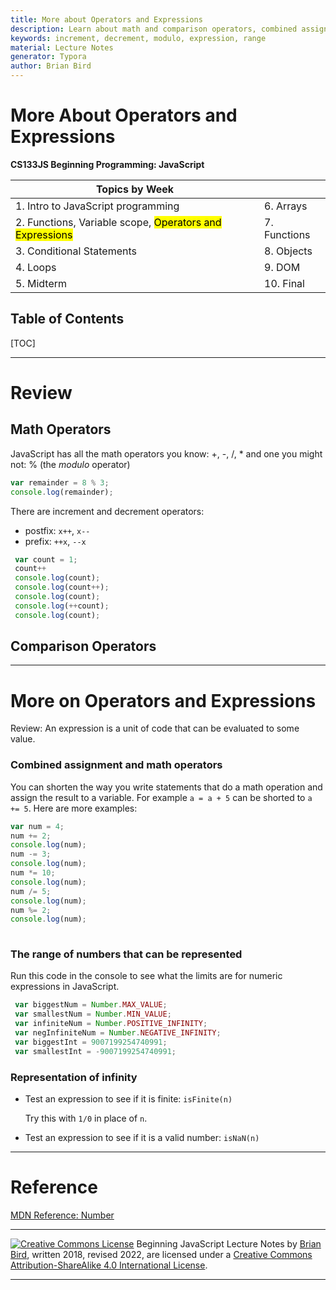 ```yaml
---
title: More about Operators and Expressions
description: Learn about math and comparison operators, combined assignment operators and number ranges and the definition of an expression.
keywords: increment, decrement, modulo, expression, range
material: Lecture Notes
generator: Typora
author: Brian Bird
---
```


<h1>More About Operators and Expressions</h1>

**CS133JS Beginning Programming: JavaScript**

| Topics by Week                                               |              |
| ------------------------------------------------------------ | ------------ |
| 1. Intro to JavaScript programming                           | 6. Arrays    |
| 2. Functions, Variable scope,  <mark>Operators and Expressions</mark> | 7. Functions |
| 3. Conditional Statements                                    | 8. Objects   |
| 4. Loops                                                     | 9. DOM       |
| 5. Midterm                                                   | 10. Final    |



<h2>Table of Contents</h2>

[TOC]

------

# Review

## Math Operators

JavaScript has all the math operators you know: +, -, /, * and one you might not: % (the *modulo* operator) 

```javascript
var remainder = 8 % 3;
console.log(remainder); 
```

There are increment and decrement operators:

- postfix: `x++`, `x--`
- prefix: `++x`, `--x`

```javascript
 var count = 1;
 count++
 console.log(count);
 console.log(count++);
 console.log(count);
 console.log(++count);
 console.log(count);
```

 

## Comparison Operators



------

# More on Operators and Expressions

Review: An expression is a unit of code that can be evaluated to some value.

### Combined assignment and math operators

You can shorten the way you write statements that do a math operation and assign the result to a variable. For example `a = a + 5` can be shorted to `a += 5`. Here are more examples:

```javascript
var num = 4;
num += 2;
console.log(num);
num -= 3;
console.log(num);
num *= 10;
console.log(num);
num /= 5;
console.log(num);
num %= 2;
console.log(num);
 
```



### The range of numbers that can be represented

Run this code in the console to see what the limits are for numeric expressions in JavaScript.

```javascript
 var biggestNum = Number.MAX_VALUE; 
 var smallestNum = Number.MIN_VALUE; 
 var infiniteNum = Number.POSITIVE_INFINITY; 
 var negInfiniteNum = Number.NEGATIVE_INFINITY; 
 var biggestInt = 9007199254740991; 
 var smallestInt = -9007199254740991;

```

### Representation of infinity

- Test an expression to see if it is finite: `isFinite(n)`

  Try this with `1/0` in place of `n`.

- Test an expression to see if it is a valid number: `isNaN(n)`




------

# Reference

[MDN Reference: Number](https://developer.mozilla.org/en-US/docs/Web/JavaScript/Reference/Global_Objects/Number) 

------

[![Creative Commons License](https://i.creativecommons.org/l/by-sa/4.0/88x31.png)](http://creativecommons.org/licenses/by-sa/4.0/) Beginning JavaScript Lecture Notes by [Brian Bird](https://profbird.dev), written 2018, revised <time>2022</time>, are licensed under a [Creative Commons Attribution-ShareAlike 4.0 International License](http://creativecommons.org/licenses/by-sa/4.0/). 

------------
   ```

   ```